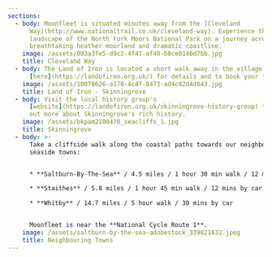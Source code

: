```yaml
---
sections:
  - body: Moonfleet is situated minutes away from the [Cleveland
      Way](http://www.nationaltrail.co.uk/cleveland-way). Experience the varied
      landscape of the North York Moors National Park on a journey across
      breathtaking heather moorland and dramatic coastline.
    image: /assets/093a3fe5-d9c2-4f47-af40-b8ce0146d7bb.jpg
    title: Cleveland Way
  - body: The Land of Iron is located a short walk away in the village. Click
      [here](https://landofiron.org.uk/) for details and to book your tickets!
    image: /assets/10078626-a170-4c4f-8473-ad4c82d4d043.jpg
    title: Land of Iron - Skinningrove
  - body: Visit the local history group's
      [website](https://landofiron.org.uk/skinningrove-history-group) to find
      out more about Skinningrove's rich history.
    image: /assets/bkpam2100478_seacliffs_1.jpg
    title: Skinningrove
  - body: >-
      Take a cliffside walk along the coastal paths towards our neighbouring
      seaside towns:


      * **Saltburn-By-The-Sea** / 4.5 miles / 1 hour 30 min walk / 12 mins by car

      * **Staithes** / 5.8 miles / 1 hour 45 min walk / 12 mins by car

      * **Whitby** / 14.7 miles / 5 hour walk / 30 mins by car


      Moonfleet is near the **National Cycle Route 1**.
    image: /assets/saltburn-by-the-sea-adobestock_339821632.jpeg
    title: Neighbouring Towns
---
```

